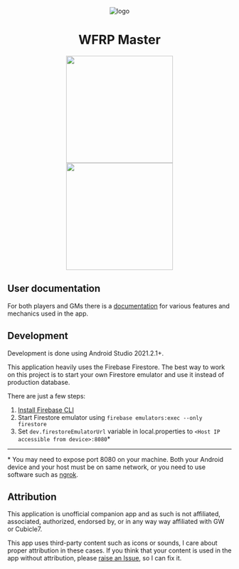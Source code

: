 <p align="center">
 <img src="https://raw.githubusercontent.com/fmasa/wfrp-master/master/app/src/main/res/mipmap-xxxhdpi/ic_launcher.png" alt="logo"/>
</p> 

<h1 align="center">WFRP Master</h1>

<p align="center">
 <a href="https://play.google.com/store/apps/details?id=cz.frantisekmasa.dnd" target="_blank">
  <img align="center" src="https://play.google.com/intl/en_gb/badges/static/images/badges/en_badge_web_generic.png" width="240"/></a>
 <br>
 <a href="https://ko-fi.com/fmasa" target="_blank">
  <img align="center" src="https://raw.githubusercontent.com/fmasa/wfrp-master/master/.github/kofi.png" width="240"/></a>
</p>

## User documentation

For both players and GMs there is a [documentation](https://github.com/fmasa/wfrp-master/wiki) for various features and mechanics used in the app. 

## Development

Development is done using Android Studio 2021.2.1+.

This application heavily uses the Firebase Firestore. The best way to work on this project is to
 start your own Firestore emulator and use it instead of production database.

There are just a few steps:
1) [Install Firebase CLI](https://firebase.google.com/docs/cli#install_the_firebase_cli)
2) Start Firestore emulator using `firebase emulators:exec --only firestore`
3) Set `dev.firestoreEmulatorUrl` variable in local.properties to `<Host IP accessible from device>:8080`\*

---

\* You may need to expose port 8080 on your machine. Both your Android device and your host must be on same network,
or you need to use software such as [ngrok](https://ngrok.com/). 

## Attribution

This application is unofficial companion app and as such is not affiliated, associated, authorized,
endorsed by, or in any way way affiliated with GW or Cubicle7.

This app uses third-party content such as icons or sounds, I care about proper attribution
in these cases. If you think that your content is used in the app without attribution,
please [raise an Issue](https://github.com/fmasa/wfrp-master/issues/new), so I can fix it.
